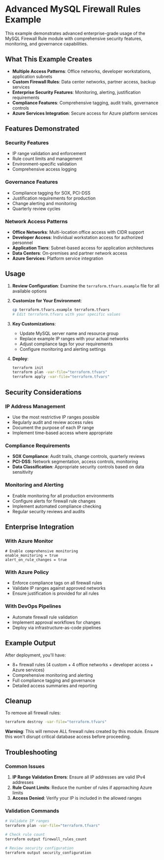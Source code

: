 # Advanced MySQL Firewall Rules Example

This example demonstrates advanced enterprise-grade usage of the MySQL Firewall Rule module with comprehensive security features, monitoring, and governance capabilities.

## What This Example Creates

- **Multiple Access Patterns**: Office networks, developer workstations, application subnets
- **Custom Firewall Rules**: Data center networks, partner access, backup services
- **Enterprise Security Features**: Monitoring, alerting, justification requirements
- **Compliance Features**: Comprehensive tagging, audit trails, governance controls
- **Azure Services Integration**: Secure access for Azure platform services

## Features Demonstrated

### Security Features
- IP range validation and enforcement
- Rule count limits and management
- Environment-specific validation
- Comprehensive access logging

### Governance Features
- Compliance tagging for SOX, PCI-DSS
- Justification requirements for production
- Change alerting and monitoring
- Quarterly review cycles

### Network Access Patterns
- **Office Networks**: Multi-location office access with CIDR support
- **Developer Access**: Individual workstation access for authorized personnel
- **Application Tiers**: Subnet-based access for application architectures
- **Data Centers**: On-premises and partner network access
- **Azure Services**: Platform service integration

## Usage

1. **Review Configuration**: Examine the `terraform.tfvars.example` file for all available options

2. **Customize for Your Environment**:
   ```bash
   cp terraform.tfvars.example terraform.tfvars
   # Edit terraform.tfvars with your specific values
   ```

3. **Key Customizations**:
   - Update MySQL server name and resource group
   - Replace example IP ranges with your actual networks
   - Adjust compliance tags for your requirements
   - Configure monitoring and alerting settings

4. **Deploy**:
   ```bash
   terraform init
   terraform plan -var-file="terraform.tfvars"
   terraform apply -var-file="terraform.tfvars"
   ```

## Security Considerations

### IP Address Management
- Use the most restrictive IP ranges possible
- Regularly audit and review access rules
- Document the purpose of each IP range
- Implement time-based access where appropriate

### Compliance Requirements
- **SOX Compliance**: Audit trails, change controls, quarterly reviews
- **PCI-DSS**: Network segmentation, access controls, monitoring
- **Data Classification**: Appropriate security controls based on data sensitivity

### Monitoring and Alerting
- Enable monitoring for all production environments
- Configure alerts for firewall rule changes
- Implement automated compliance checking
- Regular security reviews and audits

## Enterprise Integration

### With Azure Monitor
```hcl
# Enable comprehensive monitoring
enable_monitoring = true
alert_on_rule_changes = true
```

### With Azure Policy
- Enforce compliance tags on all firewall rules
- Validate IP ranges against approved networks
- Ensure justification is provided for all rules

### With DevOps Pipelines
- Automate firewall rule validation
- Implement approval workflows for changes
- Deploy via infrastructure-as-code pipelines

## Example Output

After deployment, you'll have:
- 8+ firewall rules (4 custom + 4 office networks + developer access + Azure services)
- Comprehensive monitoring and alerting
- Full compliance tagging and governance
- Detailed access summaries and reporting

## Cleanup

To remove all firewall rules:
```bash
terraform destroy -var-file="terraform.tfvars"
```

**Warning**: This will remove ALL firewall rules created by this module. Ensure this won't disrupt critical database access before proceeding.

## Troubleshooting

### Common Issues
1. **IP Range Validation Errors**: Ensure all IP addresses are valid IPv4 addresses
2. **Rule Count Limits**: Reduce the number of rules if approaching Azure limits
3. **Access Denied**: Verify your IP is included in the allowed ranges

### Validation Commands
```bash
# Validate IP ranges
terraform plan -var-file="terraform.tfvars"

# Check rule count
terraform output firewall_rules_count

# Review security configuration
terraform output security_configuration
```